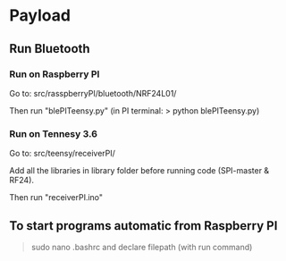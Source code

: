 # Payload

## Run Bluetooth  

### Run on Raspberry PI

Go to: src/rasspberryPI/bluetooth/NRF24L01/

Then run "blePITeensy.py" (in PI terminal: > python blePITeensy.py) 

### Run on Tennesy 3.6

Go to: src/teensy/receiverPI/

Add all the libraries in library folder before running code (SPI-master & RF24).

Then run "receiverPI.ino" 


## To start programs automatic from Raspberry PI

> sudo nano .bashrc
and declare filepath (with run command) 
